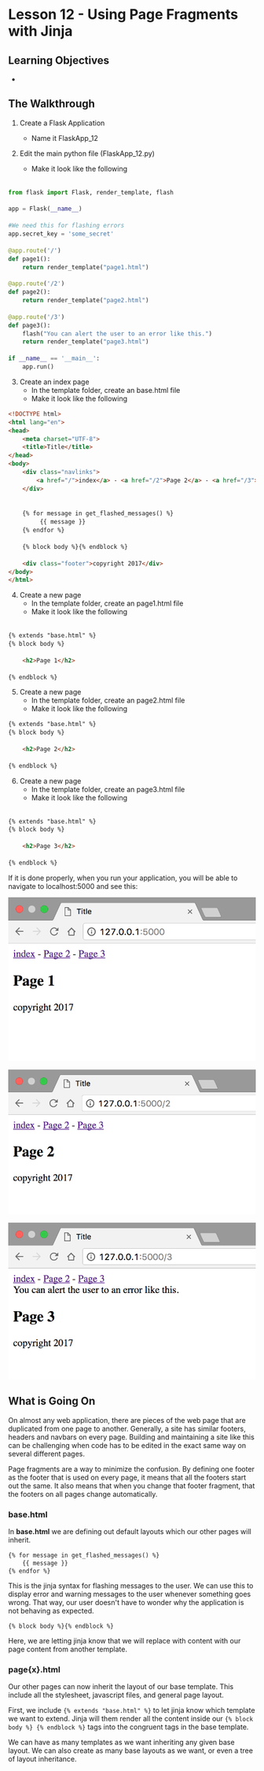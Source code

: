 # Lesson 12 - Using Page Fragments with Jinja

## Learning Objectives
* 


## The Walkthrough
1. Create a Flask Application
	* Name it FlaskApp_12

2. Edit the main python file (FlaskApp_12.py)
	* Make it look like the following

```python

from flask import Flask, render_template, flash

app = Flask(__name__)

#We need this for flashing errors
app.secret_key = 'some_secret'

@app.route('/')
def page1():
    return render_template("page1.html")

@app.route('/2')
def page2():
    return render_template("page2.html")

@app.route('/3')
def page3():
    flash("You can alert the user to an error like this.")
    return render_template("page3.html")

if __name__ == '__main__':
    app.run()
```

3. Create an index page
	* In the template folder, create an base.html file
	* Make it look like the following

```html
<!DOCTYPE html>
<html lang="en">
<head>
    <meta charset="UTF-8">
    <title>Title</title>
</head>
<body>
    <div class="navlinks">
        <a href="/">index</a> - <a href="/2">Page 2</a> - <a href="/3">Page 3</a>
    </div>


    {% for message in get_flashed_messages() %}
         {{ message }}
    {% endfor %}

    {% block body %}{% endblock %}

    <div class="footer">copyright 2017</div>
</body>
</html>
```

4. Create a new page
	* In the template folder, create an page1.html file
	* Make it look like the following

```html

{% extends "base.html" %}
{% block body %}

    <h2>Page 1</h2>

{% endblock %}

```

5. Create a new page
	* In the template folder, create an page2.html file
	* Make it look like the following

```html
{% extends "base.html" %}
{% block body %}
    
    <h2>Page 2</h2>

{% endblock %}
```


6. Create a new page
	* In the template folder, create an page3.html file
	* Make it look like the following

```html

{% extends "base.html" %}
{% block body %}
    
    <h2>Page 3</h2>

{% endblock %}
```

If it is done properly, when you run your application, you will be able to navigate to localhost:5000 and see this:

![Handling Form Values ](img/lesson12a.png)

![Handling Form Values ](img/lesson12b.png)

![Handling Form Values ](img/lesson12c.png)

## What is Going On


On almost any web application, there are pieces of the web page that are duplicated from one page to another. Generally, a site has similar footers, headers and navbars on every page. Building and maintaining a site like this can be challenging when code has to be edited in the exact same way on several different pages.

Page fragments are a way to minimize the confusion. By defining one footer as the footer that is used on every page, it means that all the footers start out the same. It also means that when you change that footer fragment, that the footers on all pages change automatically.

### base.html

In **base.html** we are defining out default layouts which our other pages will inherit. 

```
{% for message in get_flashed_messages() %}
    {{ message }}
{% endfor %}
```
This is the jinja syntax for flashing messages to the user. We can use this to display error and warning messages to the user whenever something goes wrong. That way, our user doesn't have to wonder why the application is not behaving as expected.

```
{% block body %}{% endblock %}
```
Here, we are letting jinja know that we will replace with content with our page content from another template.

### page{x}.html
Our other pages can now inherit the layout of our base template. This include all the stylesheet, javascript files, and general page layout. 


First, we include ```{% extends "base.html" %}``` to let jinja know which template we want to extend. Jinja will them render all the content inside our 
```{% block body %} {% endblock %}``` tags into the congruent tags in the base template.

We can have as many templates as we want inheriting any given base layout. We can also create as many base layouts as we want, or even a tree of layout inheritance.


